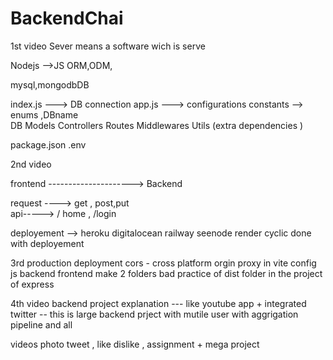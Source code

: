 # BackendChai

1st video 
Sever means a software wich is serve

Nodejs -->JS
ORM,ODM,

mysql,mongodbDB


index.js ---> DB connection
app.js   ---> configurations 
constants --> enums ,DBname  
DB
Models
Controllers
Routes
Middlewares
Utils
(extra dependencies )

package.json
.env


2nd video 

frontend ---------------------> Backend 

request ----> get , post,put  
api-----> / home , /login 


deployement --> heroku digitalocean railway seenode render cyclic
done with deployement 

3rd production deployment 
cors - cross platform orgin 
proxy in vite config js 
backend 
frontend make 2 folders 
bad practice of dist folder in the  project of express 

4th video 
backend project explanation --- like youtube app + integrated twitter -- this is large backend prject with mutile user with aggrigation pipeline and all 

videos photo tweet , like dislike , assignment + mega project 
